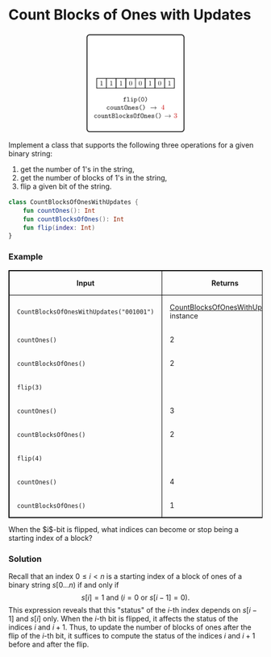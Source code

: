 <style>
.samples th, .samples td {
    border: 1px solid black;
    border-collapse: collapse;
    padding: 15px;
    width: 300px;
    /*max-width: 100%;*/
    /*text-align: center;*/
    /*alignment: center;*/
}

.sample th, .sample td {
    border: 1px solid black;
    padding: 15px;
    width: 300px;
    /*max-width: 100%;*/
    /*text-align: center;*/
    /*alignment: center;*/
}

.sample td {
    border-top: none;
    border-bottom: none;
}

.sample table {
    border-collapse: collapse;
    border: 1px solid black;
}

.logo {
    display: flex;
    justify-content: center;
}

.logo img {
    width: 200px;
    align: center;
}

.code span {
    line-height: 22px;
}
</style>

# Count Blocks of Ones with Updates

<div class="logo">
    <img src="../../images/count_blocks_of_ones_with_updates_logo.png">
</div>

Implement a class that supports the following three operations
for a given binary string: 
   1. get the number of 1's in the string,
   2. get the number of blocks of 1's in the string,
   3. flip a given bit of the string.


```Kotlin
class CountBlocksOfOnesWithUpdates {
    fun countOnes(): Int
    fun countBlocksOfOnes(): Int
    fun flip(index: Int)
}
```

### Example

<div class="sample">

| Input                                    | Returns                                                                             |
|------------------------------------------|-------------------------------------------------------------------------------------|
| `CountBlocksOfOnesWithUpdates("001001")` | [CountBlocksOfOnesWithUpdates](psi_element://CountBlocksOfOnesWithUpdates) instance |
| `countOnes()`                            | 2                                                                                   |
| `countBlocksOfOnes()`                    | 2                                                                                   |
| `flip(3)`                                |                                                                                     |
| `countOnes()`                            | 3                                                                                   |
| `countBlocksOfOnes()`                    | 2                                                                                   |
| `flip(4)`                                |                                                                                     |
| `countOnes()`                            | 4                                                                                   |
| `countBlocksOfOnes()`                    | 1                                                                                   |

</div>

<div class="Hint">
When the $i$-bit is flipped, what indices can become or stop being
a starting index of a block?
</div>

<div class="hint">

### Solution

Recall that an index $0 \le i < n$
is a starting index of a block of ones
of a binary string $s[0\dotsc n)$ if and only if
$$s[i]=1 \text{ and } (i=0 \text{ or } s[i-1]=0).$$
This expression reveals that this "status" of the $i$-th index 
depends on $s[i-1]$
and $s[i]$ only. 
When the $i$-th bit is flipped, it affects the status
of the indices $i$ and $i+1$. Thus, to update the number of blocks of
ones after the flip of the $i$-th bit, it suffices to compute the status
of the indices $i$ and $i+1$ before and after the flip.
</div>